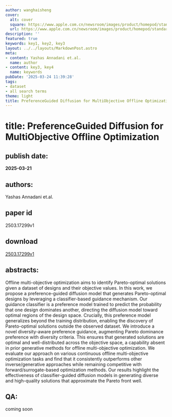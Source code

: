 ```yaml
---
author: wanghaisheng
cover:
  alt: cover
  square: https://www.apple.com.cn/newsroom/images/product/homepod/standard/Apple-HomePod-hero-230118_big.jpg.large_2x.jpg
  url: https://www.apple.com.cn/newsroom/images/product/homepod/standard/Apple-HomePod-hero-230118_big.jpg.large_2x.jpg
description: ''
featured: true
keywords: key1, key2, key3
layout: ../../layouts/MarkdownPost.astro
meta:
- content: Yashas Annadani et.al.
  name: author
- content: key3, key4
  name: keywords
pubDate: '2025-03-24 11:39:28'
tags:
- dataset
- all search terms
theme: light
title: PreferenceGuided Diffusion for MultiObjective Offline Optimization
---
```


# title: PreferenceGuided Diffusion for MultiObjective Offline Optimization 
## publish date: 
**2025-03-21** 
## authors: 
  Yashas Annadani et.al. 
## paper id
2503.17299v1
## download
[2503.17299v1](http://arxiv.org/abs/2503.17299v1)
## abstracts:
Offline multi-objective optimization aims to identify Pareto-optimal solutions given a dataset of designs and their objective values. In this work, we propose a preference-guided diffusion model that generates Pareto-optimal designs by leveraging a classifier-based guidance mechanism. Our guidance classifier is a preference model trained to predict the probability that one design dominates another, directing the diffusion model toward optimal regions of the design space. Crucially, this preference model generalizes beyond the training distribution, enabling the discovery of Pareto-optimal solutions outside the observed dataset. We introduce a novel diversity-aware preference guidance, augmenting Pareto dominance preference with diversity criteria. This ensures that generated solutions are optimal and well-distributed across the objective space, a capability absent in prior generative methods for offline multi-objective optimization. We evaluate our approach on various continuous offline multi-objective optimization tasks and find that it consistently outperforms other inverse/generative approaches while remaining competitive with forward/surrogate-based optimization methods. Our results highlight the effectiveness of classifier-guided diffusion models in generating diverse and high-quality solutions that approximate the Pareto front well.
## QA:
coming soon
